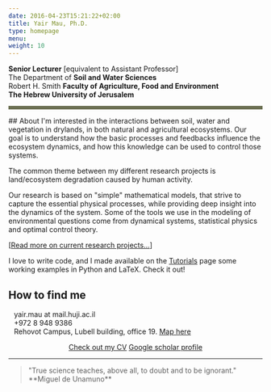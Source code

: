 ```yaml
---
date: 2016-04-23T15:21:22+02:00
title: Yair Mau, Ph.D.
type: homepage
menu: 
weight: 10
---
```


**Senior Lecturer** [equivalent to Assistant Professor]  
The Department of **Soil and Water Sciences**  
Robert H. Smith **Faculty of Agriculture, Food and Environment**  
**The Hebrew University of Jerusalem**

<hr style="width:100%;height:7px;border:none;color:#6c7053;background-color:#6c7053;">
<!-- <br/> -->
## About
I'm interested in the interactions between soil, water and vegetation in drylands, in both natural and agricultural ecosystems.
Our goal is to understand how the basic processes and feedbacks influence the ecosystem dynamics, and how this knowledge can be used to control those systems.
​

The common theme between my different research projects is land/ecosystem degradation caused by human activity.


Our research is based on "simple" mathematical models, that strive to capture the essential physical processes, while providing deep insight into the dynamics of the system.
Some of the tools we use in the modeling of environmental questions come from dynamical systems, statistical physics and optimal control theory.


\[[Read more on current research projects...](/research/)\]

I love to write code, and I made available on the [Tutorials](/tutorials/) page some working examples in Python and LaTeX. Check it out!
<!-- {{< admonition title="How to find me " type="note" >}}
<i class="fa fa-envelope fa-fw fa-lg" aria-hidden="true"></i> <span>&ensp;</span> yair.mau at mail.huji.ac.il  
<i class="fa fa-phone fa-fw fa-lg" aria-hidden="true"></i> <span>&ensp;</span> +972 8 948 9386  
<i class="entypo entypo-address" style="font-size:22px" aria-hidden="true"></i> <span>&ensp;</span>  Rehovot Campus, Lubell building, office 19. <a href="https://goo.gl/maps/DM62y5VXAxJ2" target="_blank">Map here</a>
{{< /admonition >}}
 -->
## How to find me
<i class="fa fa-envelope fa-fw fa-lg" aria-hidden="true"></i> <span>&ensp;</span> yair.mau at mail.huji.ac.il  
<i class="fa fa-phone fa-fw fa-lg" aria-hidden="true"></i> <span>&ensp;</span> +972 8 948 9386  
<i class="entypo entypo-address" style="font-size:22px" aria-hidden="true"></i> <span>&ensp;</span>  Rehovot Campus, Lubell building, office 19. <a href="https://goo.gl/maps/DM62y5VXAxJ2" target="_blank">Map here</a>


<!-- ## <i class="entypo entypo-vcard" aria-hidden="true"></i> Academic Bio​ 

**2016–present:** Senior Lecturer, The Hebrew University of Jerusalem.  
**2013–2016:** Postdoctoral Associate at the Civil and Environmental Engineering Department, Duke University, USA.  
**2013:** Ph.D. Physics Department, Ben-Gurion University of the Negev, Israel.  
**2009:** M.Sc. Physics Department, Ben-Gurion University of the Negev, Israel.  
**2005:** B.Sc. Physics Department, University of São Paulo, Brazil.   -->

<p style="text-align: center;">
<a href="/cv_yairmau.pdf" class="button" target="_blank">Check out my CV</a>
<!-- <a href="https://huji.academia.edu/YairMau" class="button" target="_blank">Academia.edu profile</a> -->
<a href="https://scholar.google.com/citations?user=kiKmEQMAAAAJ" class="button" target="_blank">Google scholar profile</a>
</p>

<!--
-----
## <i class="fa fa-bullhorn" aria-hidden="true"></i> Join our group!
Research project for graduate students. [Read more here.](/group/join) -->

<!-- {{< admonition title="[Join our group!]" type="allert" >}}
 [Read more here](/group/join).
{{< /admonition >}} -->


-----
<blockquote>
"True science teaches, above all, to doubt and to be ignorant."  
**Miguel de Unamuno**
</blockquote>
<!-- {{< random_quote >}} -->

<!-- Group of Elements 
<ul>
  <li class="zocial-twitter"></li>
  <li class="zocial-flickr"></li>
  <li class="zocial-lastfm"></li>
  <li class="zocial-reddit"></li>
</ul>
-->